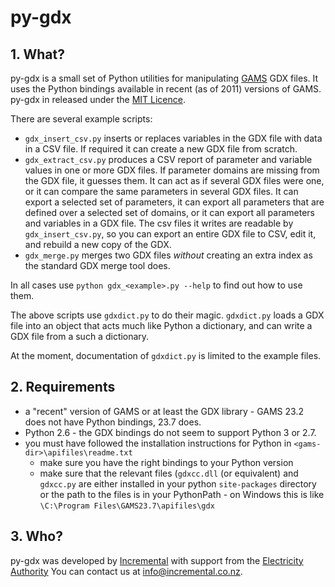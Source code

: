 # py-gdx

## 1. What?

py-gdx is a small set of Python utilities for manipulating [GAMS](http://www.gams.com) GDX files.
It uses the Python bindings available in recent (as of 2011) versions of GAMS.
py-gdx in released under the [MIT Licence](http://www.opensource.org/licenses/mit-license.php).

There are several example scripts:

- `gdx_insert_csv.py` inserts or replaces variables in the GDX file with data in a CSV file.  If required it can create a new GDX file from scratch.
- `gdx_extract_csv.py` produces a CSV report of parameter and variable values in one or more GDX files.  If parameter domains are missing from the GDX file, it guesses them.  It can act as if several GDX files were one, or it can compare the same parameters in several GDX files.  It can export a selected set of parameters, it can export all parameters that are defined over a selected set of domains, or it can export all parameters and variables in a GDX file.  The csv files it writes are readable by `gdx_insert_csv.py`, so you can export an entire GDX file to CSV, edit it, and rebuild a new copy of the GDX.
- `gdx_merge.py` merges two GDX files *without* creating an extra index as the standard GDX merge tool does.

In all cases use `python gdx_<example>.py --help` to find out how to use them.

The above scripts use `gdxdict.py` to do their magic.  `gdxdict.py` loads a
GDX file into an object that acts much like Python a dictionary, and can write a GDX file from a such a dictionary.

At the moment, documentation of `gdxdict.py` is limited to the example files.


## 2. Requirements

- a "recent" version of GAMS or at least the GDX library - GAMS 23.2 does not have Python bindings, 23.7 does.
- Python 2.6 - the GDX bindings do not seem to support Python 3 or 2.7.
- you must have followed the installation instructions for Python in `<gams-dir>\apifiles\readme.txt`
  - make sure you have the right bindings to your Python version
  - make sure that the relevant files (`gdxcc.dll` (or equivalent) and
    `gdxcc.py` are either installed in your python `site-packages` directory
    or the path to the files is in your PythonPath - on Windows this is like
    `\C:\Program Files\GAMS23.7\apifiles\gdx`


## 3. Who?

py-gdx was developed by [Incremental](http://www.incremental.co.nz/)
with support from the [Electricity Authority](http://www.ea.govt.nz/)
You can contact us at <info@incremental.co.nz>.
